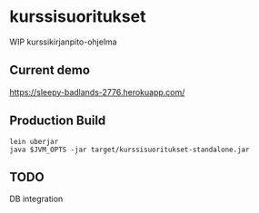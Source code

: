 # kurssisuoritukset

WIP kurssikirjanpito-ohjelma

## Current demo

https://sleepy-badlands-2776.herokuapp.com/

## Production Build

```
lein uberjar
java $JVM_OPTS -jar target/kurssisuoritukset-standalone.jar
```

## TODO

DB integration